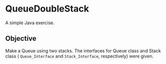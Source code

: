 # QueueDoubleStack 
A simple Java exercise.
## Objective
Make a Queue using two stacks.
The interfaces for Queue class and Stack class ( `Queue_Interface` and `Stack_Interface`, respectively) were given.
